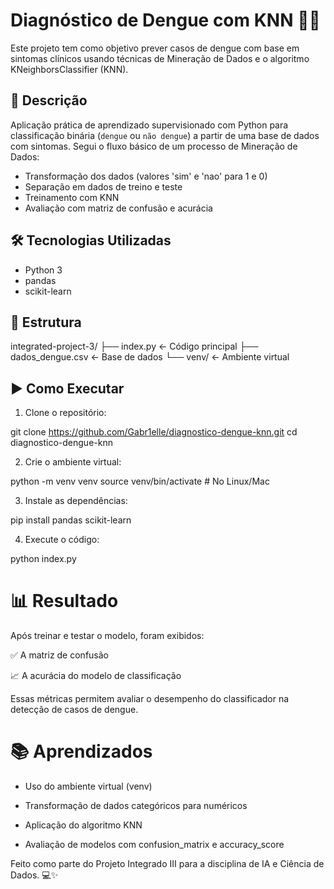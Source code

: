 # Diagnóstico de Dengue com KNN 🦟🧠

Este projeto tem como objetivo prever casos de dengue com base em sintomas clínicos usando técnicas de Mineração de Dados e o algoritmo KNeighborsClassifier (KNN).

## 📌 Descrição

Aplicação prática de aprendizado supervisionado com Python para classificação binária (`dengue` ou `não dengue`) a partir de uma base de dados com sintomas. Segui o fluxo básico de um processo de Mineração de Dados:

- Transformação dos dados (valores 'sim' e 'nao' para 1 e 0)
- Separação em dados de treino e teste
- Treinamento com KNN
- Avaliação com matriz de confusão e acurácia

## 🛠 Tecnologias Utilizadas

- Python 3
- pandas
- scikit-learn

## 📂 Estrutura

integrated-project-3/
├── index.py ← Código principal
├── dados_dengue.csv ← Base de dados
└── venv/ ← Ambiente virtual


## ▶️ Como Executar

1. Clone o repositório:
   
git clone https://github.com/Gabr1elle/diagnostico-dengue-knn.git
cd diagnostico-dengue-knn

2. Crie o ambiente virtual:
   
python -m venv venv
source venv/bin/activate  # No Linux/Mac

3. Instale as dependências:

pip install pandas scikit-learn

4. Execute o código:

python index.py

# 📊 Resultado

Após treinar e testar o modelo, foram exibidos:

✅ A matriz de confusão

📈 A acurácia do modelo de classificação

Essas métricas permitem avaliar o desempenho do classificador na detecção de casos de dengue.

# 📚 Aprendizados

- Uso do ambiente virtual (venv)

- Transformação de dados categóricos para numéricos

- Aplicação do algoritmo KNN

- Avaliação de modelos com confusion_matrix e accuracy_score

Feito como parte do Projeto Integrado III para a disciplina de IA e Ciência de Dados. 💻✨
